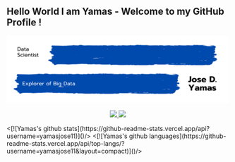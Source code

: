 ## Hello World I am Yamas - Welcome to my GitHub Profile !

<!-- Title Image -->
<p align="right"> <img src="https://github.com/yamasjose11/yamasjose11/blob/main/DS%20github%20Yamas.png"></p>
  
<!-- LinkedIn Contact -->

<p align="center">
  <a href="https://www.linkedin.com/in/jose-yamas/" target="_blank">
    <img src="https://img.shields.io/badge/LinkedIn-Jose%20Yamas-blue"/>
  </a>
  
<!-- Gmail -->

  <a href="mailto:yamasjose11@gmail.com">
    <img src="https://img.shields.io/badge/Gmail-Jose%20Yamas-red"/>
  </a>

<!-- Established Projects -->

<!-- Working Projects -->


<!-- Tech Stack Tools -->


<p float="left">
<!-- Github Stats/Lang... idk  -->
  <[![Yamas's github stats](https://github-readme-stats.vercel.app/api?username=yamasjose11)]()/>
  <[![Yamas's github languages](https://github-readme-stats.vercel.app/api/top-langs/?username=yamasjose11&layout=compact)]()/>
</p>
